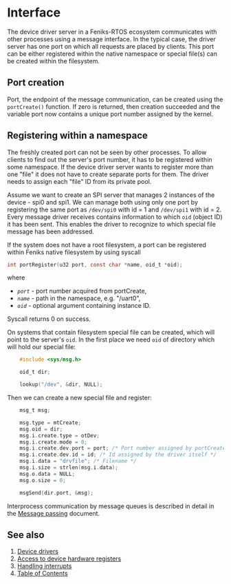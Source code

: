 # Interface

The device driver server in a Feniks-RTOS ecosystem communicates with other processes using a message interface. In
the typical case, the driver server has one port on which all requests are placed by clients. This port can be either
registered within the native namespace or special file(s) can be created within the filesystem.

## Port creation

Port, the endpoint of the message communication, can be created using the `portCreate()` function. If zero is returned,
then creation succeeded and the variable port now contains a unique port number assigned by the kernel.

## Registering within a namespace

The freshly created port can not be seen by other processes. To allow clients to find out the server's port number, it
has to be registered within some namespace. If the device driver server wants to register more than one "file" it does
not have to create separate ports for them. The driver needs to assign each "file" ID from its private pool.

Assume we want to create an SPI server that manages 2 instances of the device - spi0 and spi1. We can manage both using
only one port by registering the same port as `/dev/spi0` with id = 1 and `/dev/spi1` with id = 2. Every message driver
receives contains information to which `oid` (object ID) it has been sent. This enables the driver to recognize to
which special file message has been addressed.

If the system does not have a root filesystem, a port can be registered within Feniks native filesystem by using
syscall

```c
int portRegister(u32 port, const char *name, oid_t *oid);
```

where

- _`port`_ - port number acquired from portCreate,
- _`name`_ - path in the namespace, e.g. "/uart0",
- _`oid`_ - optional argument containing instance ID.

Syscall returns 0 on success.

On systems that contain filesystem special file can be created, which will point to the server's `oid`. In the first
place we need `oid` of directory which will hold our special file:

````C
    #include <sys/msg.h>

    oid_t dir;

    lookup("/dev", &dir, NULL);
````

Then we can create a new special file and register:

````C
    msg_t msg;

    msg.type = mtCreate;
    msg.oid = dir;
    msg.i.create.type = otDev;
    msg.i.create.mode = 0;
    msg.i.create.dev.port = port; /* Port number assigned by portCreate */
    msg.i.create.dev.id = id; /* Id assigned by the driver itself */
    msg.i.data = "drvfile"; /* Filename */
    msg.i.size = strlen(msg.i.data);
    msg.o.data = NULL;
    msg.o.size = 0;

    msgSend(dir.port, &msg);
````

Interprocess communication by message queues is described in detail in the
[Message passing](../kernel/proc/msg.md) document.

## See also

1. [Device drivers](index.md)
2. [Access to device hardware registers](hwaccess.md)
3. [Handling interrupts](interrupts.md)
4. [Table of Contents](../index.md)
